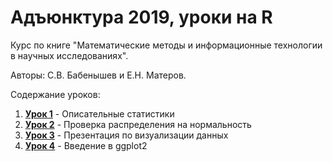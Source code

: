 # Адъюнктура 2019, уроки на R

Курс по книге "Математические методы и информационные технологии в научных исследованиях". 

Авторы: С.В. Бабенышев и Е.Н. Матеров. 

Содержание уроков:

1. [**Урок 1**](https://github.com/materov/RStudy/tree/master/Lesson%201) - Описательные статистики
2. [**Урок 2**](https://github.com/materov/RStudy/tree/master/Lesson%202) - Проверка распределения на нормальность
3. [**Урок 3**](https://github.com/materov/RStudy/blob/master/VisualisationSlides/) - Презентация по визуализации данных
4. [**Урок 4**](https://github.com/materov/RStudy/tree/master/Lesson%204) - Введение в ggplot2
